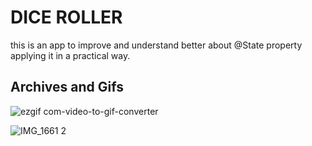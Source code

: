 # DICE ROLLER

this is an app to improve
and understand better about @State property
applying it in a practical way.

## Archives and Gifs

![ezgif com-video-to-gif-converter](https://github.com/user-attachments/assets/5675a0d9-cde7-44b2-b0e5-917a2f9e863a)

![IMG_1661 2](https://github.com/user-attachments/assets/de574789-4a92-49a9-a8cb-f51ab39caa82)
